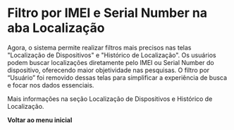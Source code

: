 # Filtro por IMEI e Serial Number na aba Localização

Agora, o sistema permite realizar filtros mais precisos nas telas "Localização de Dispositivos" e "Histórico de Localização". Os usuários podem buscar localizações diretamente pelo IMEI ou Serial Number do dispositivo, oferecendo maior objetividade nas pesquisas. O filtro por “Usuário” foi removido dessas telas para simplificar a experiência de busca e focar nos dados essenciais.&#x20;

Mais informações na seção Localização de Dispositivos e Histórico de Localização.

**Voltar ao menu inicial**

